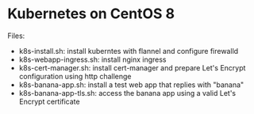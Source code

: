# Kubernetes on CentOS 8

Files:
- k8s-install.sh: install kuberntes with flannel and configure firewalld
- k8s-webapp-ingress.sh: install nginx ingress
- k8s-cert-manager.sh: install cert-manager and prepare Let's Encrypt configuration using http challenge
- k8s-banana-app.sh: install a test web app that replies with "banana"
- k8s-banana-app-tls.sh: access the banana app using a valid Let's Encrypt certificate


